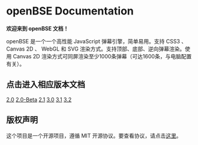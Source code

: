 # openBSE Documentation

**欢迎来到 openBSE 文档！**

openBSE 是一个一个高性能 JavaScript 弹幕引擎，简单易用。支持 CSS3 、 Canvas 2D 、 WebGL 和 SVG 渲染方式。支持顶部、底部、逆向弹幕渲染。使用 Canvas 2D 渲染方式可同屏渲染至少1000条弹幕（可达1600条，与电脑配置有关）。

## 点击进入相应版本文档

[2.0](2.0) [2.0-Beta](2.0-Beta) [2.1](2.1) [3.0](3.0) [3.1](3.1)
[3.2](3.2)

## 版权声明
这个项目是一个开源项目，遵循 MIT 开源协议。要查看协议，请点击[这里](https://github.com/iamscottxu/openBSE-docs/blob/master/LICENSE)。
